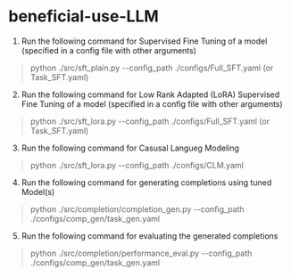 # beneficial-use-LLM

1. Run the following command for Supervised Fine Tuning of a model (specified in a config file with other arguments)
> python ./src/sft_plain.py --config_path ./configs/Full_SFT.yaml (or Task_SFT.yaml)

2. Run the following command for Low Rank Adapted (LoRA) Supervised Fine Tuning of a model (specified in a config file with other arguments)
> python ./src/sft_lora.py --config_path ./configs/Full_SFT.yaml (or Task_SFT.yaml)
 
3. Run the following command for Casusal Langueg Modeling
> python ./src/sft_lora.py --config_path ./configs/CLM.yaml 

4. Run the following command for generating completions using tuned Model(s)
> python ./src/completion/completion_gen.py --config_path ./configs/comp_gen/task_gen.yaml 

5. Run the following command for evaluating the generated completions
> python ./src/completion/performance_eval.py --config_path ./configs/comp_gen/task_gen.yaml
